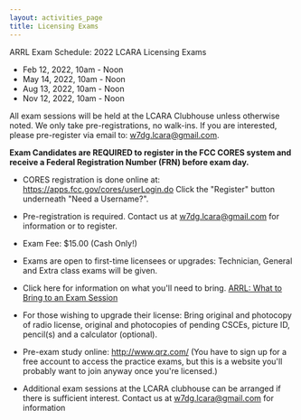 ```yaml
---
layout: activities_page
title: Licensing Exams
---
```


ARRL Exam Schedule: 2022 LCARA Licensing Exams

* Feb 12, 2022, 10am - Noon
* May 14, 2022, 10am - Noon
* Aug 13, 2022, 10am - Noon
* Nov 12, 2022, 10am - Noon

All exam sessions will be held at the LCARA Clubhouse unless otherwise noted.
We only take pre-registrations, no walk-ins. If you are interested, please
pre-register via email to: [w7dg.lcara@gmail.com](mailto:w7dg.lcara@gmail.com).

**Exam Candidates are REQUIRED to register in the FCC CORES system and receive a Federal Registration Number (FRN) before exam day.**

* CORES registration is done online at:
  https://apps.fcc.gov/cores/userLogin.do
  Click the "Register" button underneath "Need a Username?".
* Pre-registration is required. Contact us at
  [w7dg.lcara@gmail.com](mailto:w7dg.lcara@gmail.com) for
  information or to register.
* Exam Fee: $15.00 (Cash Only!)
* Exams are open to first-time licensees or upgrades: Technician, General and
  Extra class exams will be given.
* Click here for information on what you'll need to bring. [ARRL: What to Bring
  to an Exam Session](http://www.arrl.org/what-to-bring-to-an-exam-session)
* For those wishing to upgrade their license: Bring original and photocopy of
  radio license, original and photocopies of pending CSCEs, picture ID,
  pencil(s) and a calculator (optional).

* Pre-exam study online: http://www.qrz.com/ (You have to sign up for a free
  account to access the practice exams, but this is a website you'll probably
  want to join anyway once you're licensed.)
* Additional exam sessions at the LCARA clubhouse can be arranged if there is
  sufficient interest. Contact us at
  [w7dg.lcara@gmail.com](mailto:w7dg.lcara@gmail.com) for information
